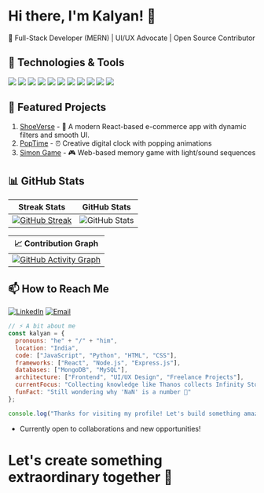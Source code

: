 ﻿# Hi there, I'm Kalyan! 👋

🚀 Full-Stack Developer (MERN) | UI/UX Advocate | Open Source Contributor 

## 🔧 Technologies & Tools
![](https://img.shields.io/badge/-React-61DAFB?logo=react&logoColor=white)
![](https://img.shields.io/badge/-JavaScript-F7DF1E?logo=javascript&logoColor=white)
![](https://img.shields.io/badge/-TypeScript-3178C6?logo=typescript&logoColor=white)
![](https://img.shields.io/badge/-HTML5-E34F26?logo=html5&logoColor=white)
![](https://img.shields.io/badge/-CSS3-1572B6?logo=css&logoColor=white)
![](https://img.shields.io/badge/-Tailwind_CSS-06B6D4?logo=tailwind-css&logoColor=white)
![](https://img.shields.io/badge/-Node.js-339933?logo=node.js&logoColor=white)
![](https://img.shields.io/badge/-Express-000000?logo=express&logoColor=white)
![](https://img.shields.io/badge/-Python-3776AB?logo=python&logoColor=white)
![](https://img.shields.io/badge/-MongoDB-47A248?logo=mongodb&logoColor=white)
![](https://img.shields.io/badge/-PostgreSQL-4169E1?logo=postgresql&logoColor=white)

## 🌟 Featured Projects
1. [ShoeVerse](https://github.com/Kalyan-github-4/ShoeVerse) - 🛒 A modern React-based e-commerce app with dynamic filters and smooth UI.
2. [PopTime](https://github.com/Kalyan-github-4/PopTime) - ⏰ Creative digital clock with popping animations 
3. [Simon Game](https://github.com/Kalyan-github-4/Simon-Game) - 🎮 Web-based memory game with light/sound sequences

## 📊 GitHub Stats

| Streak Stats | GitHub Stats |
|--------------|--------------|
| [![GitHub Streak](https://github-readme-streak-stats-eight.vercel.app?user=Kalyan-github-4)](https://git.io/streak-stats) | ![GitHub Stats](https://github-readme-stats.vercel.app/api?username=Kalyan-github-4&show_icons=true&theme=radical&count_private=true&hide_border=true) |

| 📈 Contribution Graph |
|------------------------|
| [![GitHub Activity Graph](https://github-readme-activity-graph.vercel.app/graph?username=Kalyan-github-4&theme=github-dark&hide_border=true)](https://github.com/Ashutosh00710/github-readme-activity-graph) |

## 📫 How to Reach Me
[![LinkedIn](https://img.shields.io/badge/LinkedIn-Kalyan_Manna-informational?style=flat&logo=linkedin&color=0A66C2)](https://www.linkedin.com/in/kalyan-manna-840861352)
[![Email](https://img.shields.io/badge/Email-kalyanmanna439@gmail.com-informational?style=flat&logo=gmail&color=EA4335)](mailto:kalyanmanna439@gmail.com)

```javascript
// ⚡ A bit about me
const kalyan = {
  pronouns: "he" + "/" + "him",
  location: "India",
  code: ["JavaScript", "Python", "HTML", "CSS"],
  frameworks: ["React", "Node.js", "Express.js"],
  databases: ["MongoDB", "MySQL"],
  architecture: ["Frontend", "UI/UX Design", "Freelance Projects"],
  currentFocus: "Collecting knowledge like Thanos collects Infinity Stones 💎 — but only a few get mastered... for now. 🚀",
  funFact: "Still wondering why 'NaN' is a number 🤔"
};

console.log("Thanks for visiting my profile! Let's build something amazing together! 🌟");
```
+ Currently open to collaborations and new opportunities!
# Let's create something extraordinary together 🚀

